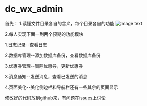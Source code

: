 # dc_wx_admin
首先：
1.读懂文件目录各自的含义，每个目录各自的功能
![Image text](https://www.glutbysj2019.cn/admin/goodsimage/1.png)

2.每人实现下面一到两个预期的功能模块

1.日志记录--查看日志

2.数据库管理--添加数据库备份，查看数据库备份

3.优惠券管理--删除优惠券，更新优惠券

3.消息通知--发送消息，查看已发送的消息

4.页面美化--美化侧边栏和导航栏还有一些其余的页面显示


修改好的代码放到github来，有问题在issues上讨论
